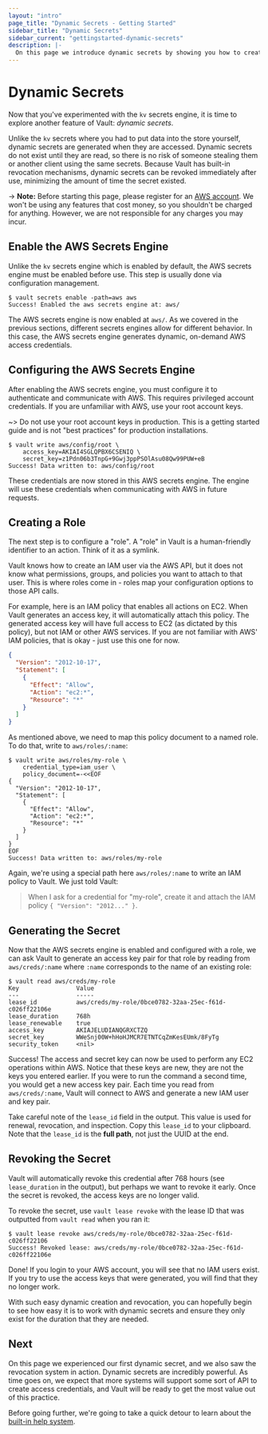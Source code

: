 ```yaml
---
layout: "intro"
page_title: "Dynamic Secrets - Getting Started"
sidebar_title: "Dynamic Secrets"
sidebar_current: "gettingstarted-dynamic-secrets"
description: |-
  On this page we introduce dynamic secrets by showing you how to create AWS access keys with Vault.
---
```


# Dynamic Secrets

Now that you've experimented with the `kv` secrets engine, it is time to explore
another feature of Vault: _dynamic secrets_.

Unlike the `kv` secrets where you had to put data into the store yourself,
dynamic secrets are generated when they are accessed. Dynamic secrets do not
exist until they are read, so there is no risk of someone stealing them or
another client using the same secrets. Because Vault has built-in revocation
mechanisms, dynamic secrets can be revoked immediately after use, minimizing the
amount of time the secret existed.

-> **Note:** Before starting this page, please register for an
[AWS account](https://aws.amazon.com). We won't be using any features that
cost money, so you shouldn't be charged for anything. However, we are not
responsible for any charges you may incur.

## Enable the AWS Secrets Engine

Unlike the `kv` secrets engine which is enabled by default, the AWS secrets
engine must be enabled before use. This step is usually done via configuration
management.

```text
$ vault secrets enable -path=aws aws
Success! Enabled the aws secrets engine at: aws/
```

The AWS secrets engine is now enabled at `aws/`. As we covered in the previous
sections, different secrets engines allow for different behavior. In this case,
the AWS secrets engine generates dynamic, on-demand AWS access credentials.

## Configuring the AWS Secrets Engine

After enabling the AWS secrets engine, you must configure it to authenticate and
communicate with AWS. This requires privileged account credentials. If you are
unfamiliar with AWS, use your root account keys.

~> Do not use your root account keys in production. This is a getting started
guide and is not "best practices" for production installations.

```text
$ vault write aws/config/root \
    access_key=AKIAI4SGLQPBX6CSENIQ \
    secret_key=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
Success! Data written to: aws/config/root
```

These credentials are now stored in this AWS secrets engine. The engine will use
these credentials when communicating with AWS in future requests.

## Creating a Role

The next step is to configure a "role". A "role" in Vault is a human-friendly
identifier to an action. Think of it as a symlink.

Vault knows how to create an IAM user via the AWS API, but it does not know what
permissions, groups, and policies you want to attach to that user. This is where
roles come in - roles map your configuration options to those API calls.

For example, here is an IAM policy that enables all actions on EC2. When Vault
generates an access key, it will automatically attach this policy. The generated
access key will have full access to EC2 (as dictated by this policy), but not
IAM or other AWS services. If you are not familiar with AWS' IAM policies, that
is okay - just use this one for now.

```json
{
  "Version": "2012-10-17",
  "Statement": [
    {
      "Effect": "Allow",
      "Action": "ec2:*",
      "Resource": "*"
    }
  ]
}
```

As mentioned above, we need to map this policy document to a named role. To do
that, write to `aws/roles/:name`:

```text
$ vault write aws/roles/my-role \
    credential_type=iam_user \
    policy_document=-<<EOF
{
  "Version": "2012-10-17",
  "Statement": [
    {
      "Effect": "Allow",
      "Action": "ec2:*",
      "Resource": "*"
    }
  ]
}
EOF
Success! Data written to: aws/roles/my-role
```

Again, we're using a special path here `aws/roles/:name` to write an IAM policy
to Vault. We just told Vault:

> When I ask for a credential for "my-role", create it and attach the IAM policy `{ "Version": "2012..." }`.

## Generating the Secret

Now that the AWS secrets engine is enabled and configured with a role, we can
ask Vault to generate an access key pair for that role by reading from
`aws/creds/:name` where `:name` corresponds to the name of an existing role:

```text
$ vault read aws/creds/my-role
Key                Value
---                -----
lease_id           aws/creds/my-role/0bce0782-32aa-25ec-f61d-c026ff22106e
lease_duration     768h
lease_renewable    true
access_key         AKIAJELUDIANQGRXCTZQ
secret_key         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
security_token     <nil>
```

Success! The access and secret key can now be used to perform any EC2 operations
within AWS. Notice that these keys are new, they are not the keys you entered
earlier. If you were to run the command a second time, you would get a new
access key pair. Each time you read from `aws/creds/:name`, Vault will connect
to AWS and generate a new IAM user and key pair.

Take careful note of the `lease_id` field in the output. This value is used for
renewal, revocation, and inspection. Copy this `lease_id` to your clipboard.
Note that the `lease_id` is the **full path**, not just the UUID at the end.

## Revoking the Secret

Vault will automatically revoke this credential after 768 hours (see
`lease_duration` in the output), but perhaps we want to revoke it early. Once
the secret is revoked, the access keys are no longer valid.

To revoke the secret, use `vault lease revoke` with the lease ID that was outputted
from `vault read` when you ran it:

```text
$ vault lease revoke aws/creds/my-role/0bce0782-32aa-25ec-f61d-c026ff22106
Success! Revoked lease: aws/creds/my-role/0bce0782-32aa-25ec-f61d-c026ff22106e
```

Done! If you login to your AWS account, you will see that no IAM users exist. If
you try to use the access keys that were generated, you will find that they no
longer work.

With such easy dynamic creation and revocation, you can hopefully begin to see
how easy it is to work with dynamic secrets and ensure they only exist for the
duration that they are needed.

## Next

On this page we experienced our first dynamic secret, and we also saw the
revocation system in action. Dynamic secrets are incredibly powerful. As time
goes on, we expect that more systems will support some sort of API to create
access credentials, and Vault will be ready to get the most value out of this
practice.

Before going further, we're going to take a quick detour to learn about the
[built-in help system](/intro/getting-started/help.html).
